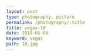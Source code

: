 ```yaml
---
layout: post
type: photography, picture
permalink: /photography/:title
title: vegas-10
date: 2018-01-08
keyword: vegas
path: 10.jpg
---
```



